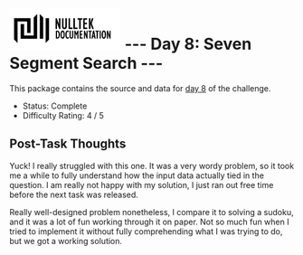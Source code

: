 # ![NullTek Documentation](../../resources/NullTekDocumentationLogo.png) --- Day 8: Seven Segment Search ---

This package contains the source and data for [day 8](https://adventofcode.com/2021/day/8) of the challenge.

* Status: Complete
* Difficulty Rating: 4 / 5

## Post-Task Thoughts

Yuck! I really struggled with this one. It was a very wordy problem, so it took me a while to fully understand how the input data actually tied in the question.
I am really not happy with my solution, I just ran out free time before the next task was released.

Really well-designed problem nonetheless, I compare it to solving a sudoku, and it was a lot of fun working through it on paper.
Not so much fun when I tried to implement it without fully comprehending what I was trying to do, but we got a working solution.

